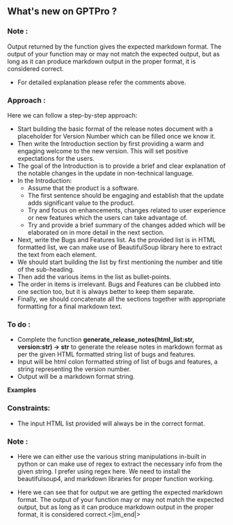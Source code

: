 ## What's new on GPTPro ?
 

### Note : 
Output returned by the function gives the expected markdown format. The output of your function may or may not match the expected output, but as long as it can produce markdown output in the proper format, it is considered correct.

- For detailed explanation please refer the comments above.

### Approach : 
Here we can follow a step-by-step approach:
- Start building the basic format of the release notes document with a placeholder for Version Number which can be filled once we know it.
- Then write the Introduction section by first providing a warm and engaging welcome to the new version. This will set positive expectations for the users.
- The goal of the Introduction is to provide a brief and clear explanation of the notable changes in the update in non-technical language.
- In the Introduction:
  - Assume that the product is a software.
  - The first sentence should be engaging and establish that the update adds significant value to the product.
  - Try and focus on enhancements, changes related to user experience or new features which the users can take advantage of.
  - Try and provide a brief summary of the changes added which will be elaborated on in more detail in the next section.
- Next, write the Bugs and Features list. As the provided list is in HTML formatted list, we can make use of BeautifulSoup library here to extract the text from each element.
- We should start building the list by first mentioning the number and title of the sub-heading.
- Then add the various items in the list as bullet-points.
- The order in items is irrelevant. Bugs and Features can be clubbed into one section too, but it is always better to keep them separate.
- Finally, we should concatenate all the sections together with appropriate formatting for a final markdown text.

### To do :
- Complete the function **generate_release_notes(html_list:str, version:str) -> str** to generate the release notes in markdown format as per the given HTML formatted string list of bugs and features.
- Input will be html colon formatted string of list of bugs and features, a string representing the version number.
- Output will be a markdown format string.

**Examples**


### Constraints:
- The input HTML list provided will always be in the correct format.

### Note :
- Here we can either use the various string manipulations in-built in python or can make use of regex to extract the necessary info from the given string. I prefer using regex here. We need to install the beautifulsoup4, and markdown libraries for proper function working.

- Here we can see that for output we are getting the expected markdown format. The output of your function may or may not match the expected output, but as long as it can produce markdown output in the proper format, it is considered correct.<|im_end|>
